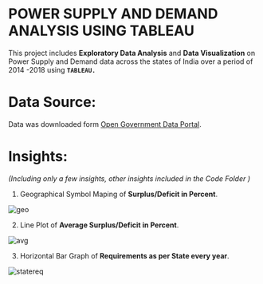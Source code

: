 # POWER SUPPLY AND DEMAND ANALYSIS USING TABLEAU

This project includes **Exploratory Data Analysis** and **Data Visualization** on Power Supply and Demand data across the states of India over a period of 2014 -2018 using **`TABLEAU.`**

# Data Source:

Data was downloaded form [Open Government Data Portal](https://data.gov.in/).

# Insights: 
*(Including only a few insights, other insights included in the Code Folder )*

1) Geographical Symbol Maping of **Surplus/Deficit in Percent**.

![geo](https://raw.githubusercontent.com/katreparitosh/Tableau-Data-Visualization-Power-Supply-India/master/Images/GeoSpatial%20View%20of%20Deficit.png)

2) Line Plot of **Average Surplus/Deficit in Percent**.

![avg](https://raw.githubusercontent.com/katreparitosh/Tableau-Data-Visualization-Power-Supply-India/master/Images/Average%20deficit%20for%20Each%20State%20In%20Region.png)

3) Horizontal Bar Graph of **Requirements as per State every year**.

![statereq](https://github.com/katreparitosh/Tableau-Data-Visualization-Power-Supply-India/blob/master/Images/State%20Wise%20Requirement.png)

